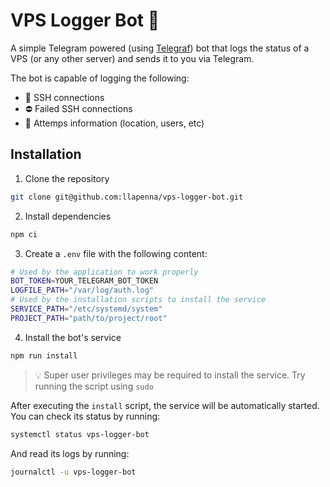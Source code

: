 # VPS Logger Bot 🤖

A simple Telegram powered (using [Telegraf](https://telegraf.js.org/)) bot that logs the status of a VPS (or any other server) and sends it to you via Telegram.

The bot is capable of logging the following:

- 🔌 SSH connections
- ⛔ Failed SSH connections
- 📌 Attemps information (location, users, etc)

## Installation

1. Clone the repository

```bash
git clone git@github.com:llapenna/vps-logger-bot.git
```

2. Install dependencies

```bash
npm ci
```

3. Create a `.env` file with the following content:

```bash
# Used by the application to work properly
BOT_TOKEN=YOUR_TELEGRAM_BOT_TOKEN
LOGFILE_PATH="/var/log/auth.log"
# Used by the installation scripts to install the service
SERVICE_PATH="/etc/systemd/system"
PROJECT_PATH="path/to/project/root"
```

4. Install the bot's service
  
```bash
npm run install
```

> 💡 Super user privileges may be required to install the service. Try running the script using `sudo`

After executing the `install` script, the service will be automatically started. You can check its status by running:

```bash
systemctl status vps-logger-bot
```

And read its logs by running:

```bash
journalctl -u vps-logger-bot
```
